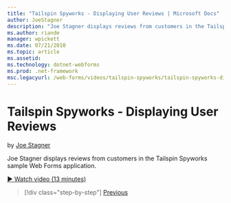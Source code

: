 ```yaml
---
title: "Tailspin Spyworks - Displaying User Reviews | Microsoft Docs"
author: JoeStagner
description: "Joe Stagner displays reviews from customers in the Tailspin Spyworks sample Web Forms application."
ms.author: riande
manager: wpickett
ms.date: 07/21/2010
ms.topic: article
ms.assetid: 
ms.technology: dotnet-webforms
ms.prod: .net-framework
msc.legacyurl: /web-forms/videos/tailspin-spyworks/tailspin-spyworks-displaying-user-reviews
---
```

Tailspin Spyworks - Displaying User Reviews
====================
by [Joe Stagner](https://github.com/JoeStagner)

Joe Stagner displays reviews from customers in the Tailspin Spyworks sample Web Forms application.

[&#9654; Watch video (13 minutes)](https://channel9.msdn.com/Blogs/ASP-NET-Site-Videos/tailspin-spyworks-displaying-user-reviews)

>[!div class="step-by-step"]
[Previous](tailspin-spyworks-adding-user-product-reviews.md)